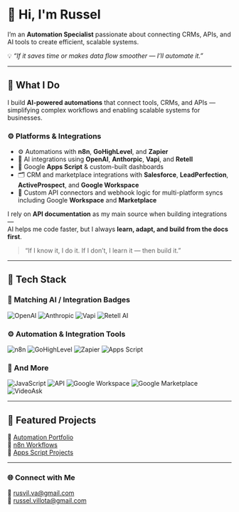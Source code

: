 # 👋 Hi, I'm Russel  

I’m an **Automation Specialist** passionate about connecting CRMs, APIs, and AI tools to create efficient, scalable systems.  

💡 *“If it saves time or makes data flow smoother — I’ll automate it.”*  

---

## 🚀 What I Do

I build **AI-powered automations** that connect tools, CRMs, and APIs — simplifying complex workflows and enabling scalable systems for businesses.

### ⚙️ Platforms & Integrations
- ⚙️ Automations with **n8n**, **GoHighLevel**, and **Zapier**  
- 🤖 AI integrations using **OpenAI**, **Anthorpic**, **Vapi**, and **Retell**
- 🧩 Google **Apps Script** & custom-built dashboards  
- 🗂️ CRM and marketplace integrations with **Salesforce**, **LeadPerfection**, **ActiveProspect**, and **Google Workspace**  
- 🔗 Custom API connectors and webhook logic for multi-platform syncs including Google **Workspace** and **Marketplace**

I rely on **API documentation** as my main source when building integrations —  
AI helps me code faster, but I always **learn, adapt, and build from the docs first**.  
> “If I know it, I do it. If I don’t, I learn it — then build it.”



---

## 🧰 Tech Stack  
### 🧠 Matching AI / Integration Badges
![OpenAI](https://img.shields.io/badge/OpenAI-412991?style=for-the-badge&logo=openai&logoColor=white)
![Anthropic](https://img.shields.io/badge/Anthropic-8A2BE2?style=for-the-badge)
![Vapi](https://img.shields.io/badge/Vapi-FF7B00?style=for-the-badge)
![Retell AI](https://img.shields.io/badge/Retell%20AI-00C4B3?style=for-the-badge)

### ⚙️ Automation & Integration Tools
![n8n](https://img.shields.io/badge/n8n-EA4C89?style=for-the-badge&logo=n8n&logoColor=white)
![GoHighLevel](https://img.shields.io/badge/GoHighLevel-2E8B57?style=for-the-badge)
![Zapier](https://img.shields.io/badge/Zapier-FF4A00?style=for-the-badge&logo=zapier&logoColor=white)
![Apps Script](https://img.shields.io/badge/Google%20Apps%20Script-4285F4?style=for-the-badge&logo=google&logoColor=white)

### 🧩 And More
![JavaScript](https://img.shields.io/badge/JavaScript-F7E018?style=for-the-badge&logo=javascript&logoColor=black)
![API](https://img.shields.io/badge/API%20Integrations-5555FF?style=for-the-badge)
![Google Workspace](https://img.shields.io/badge/Google%20Workspace-4285F4?style=for-the-badge&logo=googleworkspace&logoColor=white)
![Google Marketplace](https://img.shields.io/badge/Google%20Marketplace-34A853?style=for-the-badge&logo=google&logoColor=white)
![VideoAsk](https://img.shields.io/badge/VideoAsk-00B2FF?style=for-the-badge)


---


## 🧩 Featured Projects  
📁 [Automation Portfolio](https://github.com/rusvil-va/profile)  
📁 [n8n Workflows](https://github.com/rusvil-va/n8n-projects)  
📁 [Apps Script Projects](https://github.com/rusvil-va/apps-script-projects)  

---

### 🌐 Connect with Me  
📧 rusvil.va@gmail.com  
📧 russel.villota@gmail.com  
